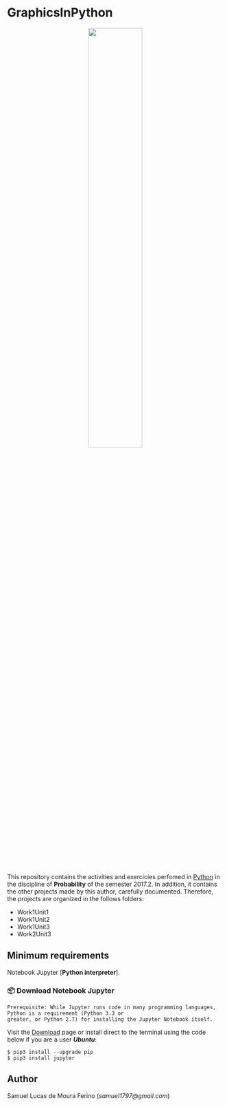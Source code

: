 # GraphicsInPython

<p align="center">
<img src="https://www.dataiku.com/static/img/learn/guide/getting-started/getting-started-with-python/logo-stack-python.png" width="50%"  />
</p>


This repository contains the activities and exercicies perfomed in [Python] in the discipline of **Probability** 
of the semester 2017.2. In addition, it contains the other projects made by this author,
carefully documented. Therefore, the projects are organized in the follows folders:

- Work1Unit1
- Work1Unit2
- Work1Unit3
- Work2Unit3


[Python]:https://en.wikipedia.org/wiki/Python_(programming_language)

## Minimum requirements

Notebook Jupyter [**Python interpreter**].


### :package: Download Notebook Jupyter ## 
    Prerequisite: While Jupyter runs code in many programming languages, Python is a requirement (Python 3.3 or 
    greater, or Python 2.7) for installing the Jupyter Notebook itself. 

Visit the [Download] page or install direct to the terminal using the code below if you are a user ***Ubuntu***:

```$ pip3 install --upgrade pip```  
```$ pip3 install jupyter```

[Download]:http://jupyter.org/install

## Author

Samuel Lucas de Moura Ferino (_samuel1797@gmail.com_)
